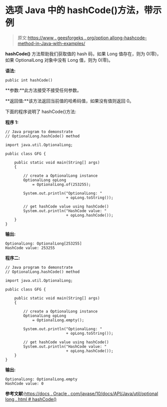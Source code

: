 # 选项 Java 中的 hashCode()方法，带示例

> 原文:[https://www . geesforgeks . org/option allong-hashcode-method-in-Java-with-examples/](https://www.geeksforgeeks.org/optionallong-hashcode-method-in-java-with-examples/)

**hashCode()** 方法帮助我们获取值的 hash 码，如果 Long 值存在，则为 0(零)，如果 OptionalLong 对象中没有 Long 值，则为 0(零)。

**语法:**

```
public int hashCode()

```

**参数:**此方法接受不接受任何参数。

**返回值:**该方法返回当前值的哈希码值，如果没有值则返回 0。

下面的程序说明了 hashCode()方法:

**程序 1:**

```
// Java program to demonstrate
// OptionalLong.hashCode() method

import java.util.OptionalLong;

public class GFG {

    public static void main(String[] args)
    {

        // create a OptionalLong instance
        OptionalLong opLong
            = OptionalLong.of(253255);

        System.out.println("OptionalLong: "
                           + opLong.toString());

        // get hashCode value using hashCode()
        System.out.println("HashCode value: "
                           + opLong.hashCode());
    }
}
```

**输出:**

```
OptionalLong: OptionalLong[253255]
HashCode value: 253255

```

**程序二:**

```
// Java program to demonstrate
// OptionalLong.hashCode() method

import java.util.OptionalLong;

public class GFG {

    public static void main(String[] args)
    {

        // create a OptionalLong instance
        OptionalLong opLong
            = OptionalLong.empty();

        System.out.println("OptionalLong: "
                           + opLong.toString());

        // get hashCode value using hashCode()
        System.out.println("HashCode value: "
                           + opLong.hashCode());
    }
}
```

**输出:**

```
OptionalLong: OptionalLong.empty
HashCode value: 0

```

**参考文献:**[https://docs . Oracle . com/javase/10/docs/API/Java/util/optional long . html # hashCode()](https://docs.oracle.com/javase/10/docs/api/java/util/OptionalLong.html#hashCode())